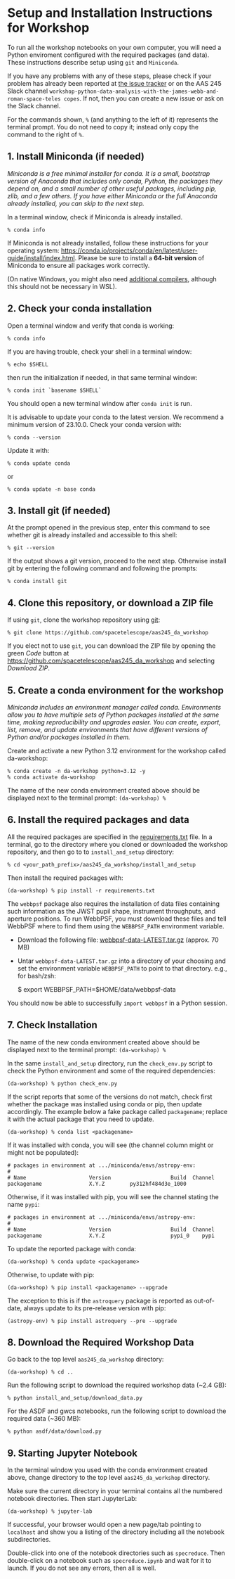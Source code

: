 # Setup and Installation Instructions for Workshop

To run all the workshop notebooks on your own computer, you will need
a Python enviroment configured with the required packages (and data).
These instructions describe setup using `git` and `Miniconda`.

If you have any problems with any of these steps, please
check if your problem has already been reported at [the issue
tracker](https://github.com/spacetelescope/aas245_da_workshop/issues)
or on the AAS 245 Slack channel
`workshop-python-data-analysis-with-the-james-webb-and-roman-space-teles
copes`. If not, then you can create a new issue or ask on the Slack
channel.

For the commands shown, `%` (and anything to the left of it) represents
the terminal prompt. You do not need to copy it; instead only copy the
command to the right of `%`.


## 1. Install Miniconda (if needed)

*Miniconda is a free minimal installer for conda. It is a small,
bootstrap version of Anaconda that includes only conda, Python, the
packages they depend on, and a small number of other useful packages,
including pip, zlib, and a few others. If you have either Miniconda or
the full Anaconda already installed, you can skip to the next step.*

In a terminal window, check if Miniconda is already installed.

    % conda info

If Miniconda is not already installed, follow
these instructions for your operating system:
https://conda.io/projects/conda/en/latest/user-guide/install/index.html.
Please be sure to install a **64-bit version** of Miniconda to ensure
all packages work correctly.

(On native Windows, you might also need [additional
compilers](https://github.com/conda/conda-build/wiki/Windows-Compilers),
although this should not be necessary in WSL).


## 2. Check your conda installation

Open a terminal window and verify that conda is working:

    % conda info

If you are having trouble, check your shell in a terminal window:

    % echo $SHELL

then run the initialization if needed, in that same terminal window:

    % conda init `basename $SHELL`

You should open a new terminal window after `conda init` is run.

It is advisable to update your conda to the latest version. We recommend
a minimum version of 23.10.0. Check your conda version with:

    % conda --version

Update it with:

    % conda update conda

or

    % conda update -n base conda


## 3. Install git (if needed)

At the prompt opened in the previous step, enter this command to see
whether git is already installed and accessible to this shell:

    % git --version

If the output shows a git version, proceed to the next step. Otherwise
install git by entering the following command and following the prompts:

    % conda install git


## 4. Clone this repository, or download a ZIP file

If using `git`, clone the workshop repository using
[git](https://help.github.com/articles/set-up-git/):

    % git clone https://github.com/spacetelescope/aas245_da_workshop

If you elect not to use `git`, you can download
the ZIP file by opening the green *Code* button at
https://github.com/spacetelescope/aas245_da_workshop and selecting
*Download ZIP*.


## 5. Create a conda environment for the workshop

*Miniconda includes an environment manager called conda. Environments
allow you to have multiple sets of Python packages installed at the
same time, making reproducibility and upgrades easier. You can create,
export, list, remove, and update environments that have different
versions of Python and/or packages installed in them.*

Create and activate a new Python 3.12 environment for the workshop
called da-workshop:

    % conda create -n da-workshop python=3.12 -y
    % conda activate da-workshop

The name of the new conda environment created above should be displayed next
to the terminal prompt: `(da-workshop) %`


## 6. Install the required packages and data

All the required packages are specified in the
[requirements.txt](https://github.com/spacetelescope/aas245_da_workshop/install_and_setup/requirements.txt) file.
In a terminal, go to the directory where you cloned or downloaded the
workshop repository, and then go to to `install_and_setup` directory:

    % cd <your_path_prefix>/aas245_da_workshop/install_and_setup

Then install the required packages with:

    (da-workshop) % pip install -r requirements.txt

The `webbpsf` package also requires the installation of data files
containing such information as the JWST pupil shape, instrument
throughputs, and aperture positions. To run WebbPSF, you must download
these files and tell WebbPSF where to find them using the `WEBBPSF_PATH`
environment variable.

* Download the following file: [webbpsf-data-LATEST.tar.gz](https://stsci.box.com/shared/static/qxpiaxsjwo15ml6m4pkhtk36c9jgj70k.gz) (approx. 70 MB)

* Untar `webbpsf-data-LATEST.tar.gz` into a directory of your choosing
  and set the environment variable `WEBBPSF_PATH` to point to that
  directory. e.g., for bash/zsh:

    $ export WEBBPSF_PATH=$HOME/data/webbpsf-data

You should now be able to successfully `import webbpsf` in a Python session.


## 7. Check Installation

The name of the new conda environment created above should be displayed next
to the terminal prompt: `(da-workshop) %`

In the same `install_and_setup` directory, run the `check_env.py` script to
check the Python environment and some of the required dependencies:

    (da-workshop) % python check_env.py

If the script reports that some of the versions do not match, check first
whether the package was installed using conda or pip, then update accordingly.
The example below a fake package called `packagename`; replace it with the
actual package that you need to update.

    (da-workshop) % conda list <packagename>

If it was installed with conda, you will see (the channel column might or
might not be populated):

    # packages in environment at .../miniconda/envs/astropy-env:
    #
    # Name                    Version                   Build  Channel
    packagename               X.Y.Z        py312hf484d3e_1000

Otherwise, if it was installed with pip, you will see the channel stating the
name `pypi`:

    # packages in environment at .../miniconda/envs/astropy-env:
    #
    # Name                    Version                   Build  Channel
    packagename               X.Y.Z                     pypi_0    pypi

To update the reported package with conda:

    (da-workshop) % conda update <packagename>

Otherwise, to update with pip:

    (da-workshop) % pip install <packagename> --upgrade

The exception to this is if the `astroquery` package is reported as
out-of-date, always update to its pre-release version with pip:

    (astropy-env) % pip install astroquery --pre --upgrade


## 8. Download the Required Workshop Data

Go back to the top level `aas245_da_workshop` directory:

    (da-workshop) % cd ..

Run the following script to download the required workshop data
(~2.4 GB):

    % python install_and_setup/download_data.py

For the ASDF and gwcs notebooks, run the following script to download
the required data (~360 MB):

    % python asdf/data/download.py


## 9. Starting Jupyter Notebook

In the terminal window you used with the conda environment created
above, change directory to the top level `aas245_da_workshop` directory.

Make sure the current directory in your terminal contains all the
numbered notebook directories. Then start JupyterLab:

    (da-workshop) % jupyter-lab

If successful, your browser would open a new page/tab pointing to
`localhost` and show you a listing of the directory including all the
notebook subdirectories.

Double-click into one of the notebook directories such as `specreduce`.
Then double-click on a notebook such as `specreduce.ipynb` and wait for
it to launch. If you do not see any errors, then all is well.
